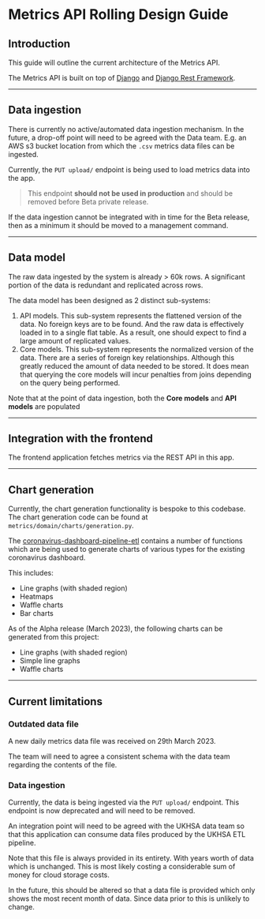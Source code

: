 # Metrics API Rolling Design Guide

## Introduction

This guide will outline the current architecture of the Metrics API.

The Metrics API is built on top of [Django](https://docs.djangoproject.com/en/4.1/)
and [Django Rest Framework](https://www.django-rest-framework.org/).

---

## Data ingestion

There is currently no active/automated data ingestion mechanism.
In the future, a drop-off point will need to be agreed with the Data team.
E.g. an AWS s3 bucket location from which the `.csv` metrics data files can be ingested.

Currently, the `PUT upload/` endpoint is being used to load metrics data into the app.
> This endpoint **should not be used in production** and should be removed before Beta private release.

If the data ingestion cannot be integrated with in time for the Beta release, 
then as a minimum it should be moved to a management command.

---

## Data model

The raw data ingested by the system is already > 60k rows. 
A significant portion of the data is redundant and replicated across rows.

The data model has been designed as 2 distinct sub-systems:

1. API models. This sub-system represents the flattened version of the data. No foreign keys are to be found.
And the raw data is effectively loaded in to a single flat table. 
As a result, one should expect to find a large amount of replicated values.
2. Core models. This sub-system represents the normalized version of the data. 
There are a series of foreign key relationships. Although this greatly reduced the amount of data needed to be stored.
It does mean that querying the core models will incur penalties from joins depending on the query being performed.

Note that at the point of data ingestion,
both the **Core models** and **API models** are populated

---

## Integration with the frontend

The frontend application fetches metrics via the REST API in this app.

---

## Chart generation

Currently, the chart generation functionality is bespoke to this codebase.
The chart generation code can be found at `metrics/domain/charts/generation.py`.

The [coronavirus-dashboard-pipeline-etl](https://github.com/publichealthengland/coronavirus-dashboard-pipeline-etl)
contains a number of functions which are being used to generate charts of various types 
for the existing coronavirus dashboard. 

This includes:
- Line graphs (with shaded region)
- Heatmaps
- Waffle charts
- Bar charts

As of the Alpha release (March 2023), the following charts can be generated from this project:

- Line graphs (with shaded region)
- Simple line graphs 
- Waffle charts

---

## Current limitations

### Outdated data file

A new daily metrics data file was received on 29th March 2023. 

The team will need to agree a consistent schema with the data team regarding the contents of the file.

### Data ingestion

Currently, the data is being ingested via the `PUT upload/` endpoint. 
This endpoint is now deprecated and will need to be removed.

An integration point will need to be agreed with the UKHSA data team so that this application can consume
data files produced by the UKHSA ETL pipeline.

Note that this file is always provided in its entirety. With years worth of data which is unchanged.
This is most likely costing a considerable sum of money for cloud storage costs.

In the future, this should be altered so that a data file is provided which only shows the most recent month 
of data. Since data prior to this is unlikely to change.

